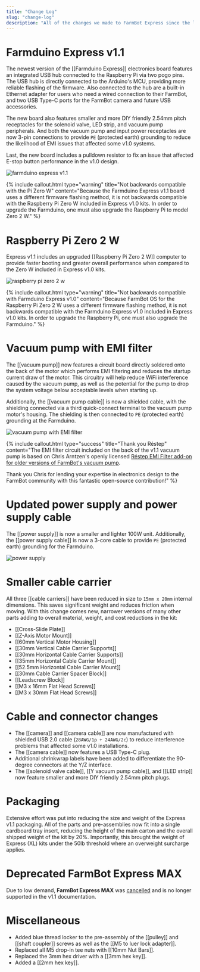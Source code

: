 ```yaml
---
title: "Change Log"
slug: "change-log"
description: "All of the changes we made to FarmBot Express since the last version"
---
```


# Farmduino Express v1.1

The newest version of the [[Farmduino Express]] electronics board features an integrated USB hub connected to the Raspberry Pi via two pogo pins. The USB hub is directly connected to the Arduino's MCU, providing more reliable flashing of the firmware. Also connected to the hub are a built-in Ethernet adapter for users who need a wired connection to their FarmBot, and two USB Type-C ports for the FarmBot camera and future USB accessories.

The new board also features smaller and more DIY friendly 2.54mm pitch receptacles for the solenoid valve, LED strip, and vacuum pump peripherals. And both the vacuum pump and input power receptacles are now 3-pin connections to provide `PE` (protected earth) grounding to reduce the likelihood of EMI issues that affected some v1.0 systems.

Last, the new board includes a pulldown resistor to fix an issue that affected E-stop button performance in the v1.0 design.

![farmduino express v1.1](_images/farmduino_express.jpeg)

{%
include callout.html
type="warning"
title="Not backwards compatible with the Pi Zero W"
content="Because the Farmduino Express v1.1 board uses a different firmware flashing method, it is not backwards compatible with the Raspberry Pi Zero W included in Express v1.0 kits. In order to upgrade the Farmduino, one must also upgrade the Raspberry Pi to model Zero 2 W."
%}

# Raspberry Pi Zero 2 W

Express v1.1 includes an upgraded [[Raspberry Pi Zero 2 W]] computer to provide faster booting and greater overall performance when compared to the Zero W included in Express v1.0 kits.

![raspberry pi zero 2 w](_images/raspberry_pi_zero_2_w.jpeg)

{%
include callout.html
type="warning"
title="Not backwards compatible with Farmduino Express v1.0"
content="Because FarmBot OS for the Raspberry Pi Zero 2 W uses a different firmware flashing method, it is not backwards compatible with the Farmduino Express v1.0 included in Express v1.0 kits. In order to upgrade the Raspberry Pi, one must also upgrade the Farmduino."
%}

# Vacuum pump with EMI filter

The [[vacuum pump]] now features a circuit board directly soldered onto the back of the motor which performs EMI filtering and reduces the startup current draw of the motor. This circuitry will help reduce WiFi interference caused by the vacuum pump, as well as the potential for the pump to drop the system voltage below acceptable levels when starting up.

Additionally, the [[vacuum pump cable]] is now a shielded cable, with the shielding connected via a third quick-connect terminal to the vacuum pump motor's housing. The shielding is then connected to `PE` (protected earth) grounding at the Farmduino.

![vacuum pump with EMI filter](_images/vacuum_pump.jpg)

{%
include callout.html
type="success"
title="Thank you Réstep"
content="The EMI filter circuit included on the back of the v1.1 vacuum pump is based on Chris Arntzen's openly licensed [Réstep EMI Filter add-on for older versions of FarmBot's vacuum pump](https://www.restep.eco/emi-filter).

Thank you Chris for lending your expertise in electronics design to the FarmBot community with this fantastic open-source contribution!"
%}

# Updated power supply and power supply cable

The [[power supply]] is now a smaller and lighter 100W unit. Additionally, the [[power supply cable]] is now a 3-core cable to provide `PE` (protected earth) grounding for the Farmduino.

![power supply](_images/power_supply.jpeg)

# Smaller cable carrier

All three [[cable carriers]] have been reduced in size to `15mm x 20mm` internal dimensions. This saves significant weight and reduces friction when moving. With this change comes new, narrower versions of many other parts adding to overall material, weight, and cost reductions in the kit:

* [[Cross-Slide Plate]]
* [[Z-Axis Motor Mount]]
* [[60mm Vertical Motor Housing]]
* [[30mm Vertical Cable Carrier Supports]]
* [[30mm Horizontal Cable Carrier Supports]]
* [[35mm Horizontal Cable Carrier Mount]]
* [[52.5mm Horizontal Cable Carrier Mount]]
* [[30mm Cable Carrier Spacer Block]]
* [[Leadscrew Block]]
* [[M3 x 16mm Flat Head Screws]]
* [[M3 x 30mm Flat Head Screws]]

# Cable and connector changes

* The [[camera]] and [[camera cable]] are now manufactured with shielded USB 2.0 cable (`28AWG/1p + 24AWG/2c`) to reduce interference problems that affected some v1.0 installations.
* The [[camera cable]] now features a USB Type-C plug.
* Additional shrinkwrap labels have been added to differentiate the 90-degree connectors at the Y/Z interface.
* The [[solenoid valve cable]], [[Y vacuum pump cable]], and [[LED strip]] now feature smaller and more DIY friendly 2.54mm pitch plugs.

# Packaging

Extensive effort was put into reducing the size and weight of the Express v1.1 packaging. All of the parts and pre-assemblies now fit into a single cardboard tray insert, reducing the height of the main carton and the overall shipped weight of the kit by 20%. Importantly, this brought the weight of Express (XL) kits under the 50lb threshold where an overweight surcharge applies.

# Deprecated FarmBot Express MAX

Due to low demand, **FarmBot Express MAX** was [cancelled](https://farm.bot/blogs/news/putting-farmbot-genesis-max-and-express-max-on-hold) and is no longer supported in the v1.1 documentation.

# Miscellaneous

* Added blue thread locker to the pre-assembly of the [[pulley]] and [[shaft coupler]] screws as well as the [[M5 to luer lock adapter]].
* Replaced all M5 drop-in tee nuts with [[10mm Nut Bars]].
* Replaced the 3mm hex driver with a [[3mm hex key]].
* Added a [[2mm hex key]].
